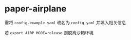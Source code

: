 # paper-airplane

需将 `config.example.yaml` 改名为 `config.yaml` 并填入相关信息

若 `export AIRP_MODE=release` 则脱离沙箱环境
